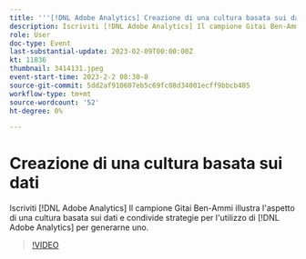 ```yaml
---
title: '''[!DNL Adobe Analytics] Creazione di una cultura basata sui dati'
description: Iscriviti [!DNL Adobe Analytics] Il campione Gitai Ben-Ammi illustra l'aspetto di una cultura basata sui dati e condivide strategie per l'utilizzo di [!DNL Adobe Analytics] per generarne uno.
role: User
doc-type: Event
last-substantial-update: 2023-02-09T00:00:00Z
kt: 11836
thumbnail: 3414131.jpeg
event-start-time: 2023-2-2 08:30-8
source-git-commit: 5dd2af910607eb5c69fc08d34001ecff9bbcb485
workflow-type: tm+mt
source-wordcount: '52'
ht-degree: 0%

---
```


# Creazione di una cultura basata sui dati

Iscriviti [!DNL Adobe Analytics] Il campione Gitai Ben-Ammi illustra l&#39;aspetto di una cultura basata sui dati e condivide strategie per l&#39;utilizzo di [!DNL Adobe Analytics] per generarne uno.

>[!VIDEO](https://video.tv.adobe.com/v/3414131/?quality=12&learn=on)
